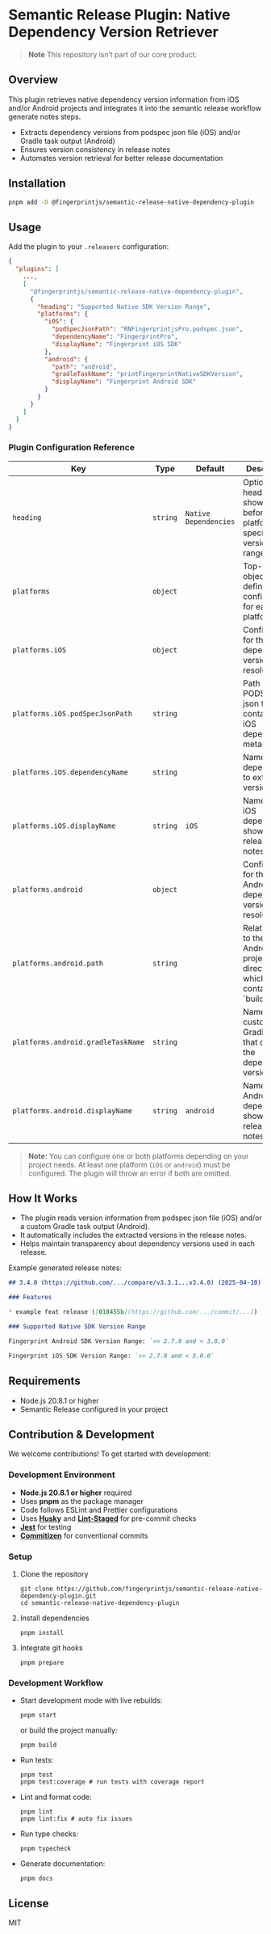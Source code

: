 # Semantic Release Plugin: Native Dependency Version Retriever

> **Note**
> This repository isn’t part of our core product.

## Overview

This plugin retrieves native dependency version information from iOS and/or Android projects and integrates it into the semantic release workflow generate notes steps.

- Extracts dependency versions from podspec json file (iOS) and/or Gradle task output (Android)
- Ensures version consistency in release notes
- Automates version retrieval for better release documentation

## Installation

```sh
pnpm add -D @fingerprintjs/semantic-release-native-dependency-plugin
```

## Usage

Add the plugin to your `.releaserc` configuration:

```json
{
  "plugins": [
    ...,
    [
      "@fingerprintjs/semantic-release-native-dependency-plugin",
      {
        "heading": "Supported Native SDK Version Range",
        "platforms": {
          "iOS": {
            "podSpecJsonPath": "RNFingerprintjsPro.podspec.json",
            "dependencyName": "FingerprintPro",
            "displayName": "Fingerprint iOS SDK"
          },
          "android": {
            "path": "android",
            "gradleTaskName": "printFingerprintNativeSDKVersion",
            "displayName": "Fingerprint Android SDK"
          }
        }
      }
    ]
  ]
}
```

### Plugin Configuration Reference

| Key                                | Type     | Default               | Description                                                                  |
|------------------------------------|----------|-----------------------|------------------------------------------------------------------------------|
| `heading`                          | `string` | `Native Dependencies` | Optional h3 heading shown before listing platform specific version ranges.   |
| `platforms`                        | `object` |                       | Top-level object defining configuration for each platform.                   |
| `platforms.iOS`                    | `object` |                       | Configuration for the iOS dependency version resolution.                     |
| `platforms.iOS.podSpecJsonPath`    | `string` |                       | Path to the PODSPEC json file containing iOS dependency metadata.            |
| `platforms.iOS.dependencyName`     | `string` |                       | Name of the dependency to extract the version.                               |
| `platforms.iOS.displayName`        | `string` | `iOS`                 | Name for the iOS dependency shown in release notes.                          |
| `platforms.android`                | `object` |                       | Configuration for the Android dependency version resolution.                 |
| `platforms.android.path`           | `string` |                       | Relative path to the Android project directory which contains `build.gradle. |
| `platforms.android.gradleTaskName` | `string` |                       | Name of the custom Gradle task that outputs the dependency version.          |
| `platforms.android.displayName`    | `string` | `android`             | Name for the Android dependency shown in release notes.                      |

> **Note:** You can configure one or both platforms depending on your project needs. At least one platform
> (`iOS` or `android`) must be configured. The plugin will throw an error if both are omitted.

## How It Works

- The plugin reads version information from podspec json file (iOS) and/or a custom Gradle task output (Android).
- It automatically includes the extracted versions in the release notes.
- Helps maintain transparency about dependency versions used in each release.

Example generated release notes:

```markdown
## 3.4.0 (https://github.com/.../compare/v3.3.1...v3.4.0) (2025-04-10)

### Features

* example feat release ([018455b](https://github.com/.../commit/...))

### Supported Native SDK Version Range

Fingerprint Android SDK Version Range: `>= 2.7.0 and < 3.0.0`

Fingerprint iOS SDK Version Range: `>= 2.7.0 and < 3.0.0`
```

## Requirements

- Node.js 20.8.1 or higher
- Semantic Release configured in your project

## Contribution & Development

We welcome contributions! To get started with development:

### Development Environment

- **Node.js 20.8.1 or higher** required
- Uses **pnpm** as the package manager
- Code follows ESLint and Prettier configurations
- Uses **[Husky][husky]** and **[Lint-Staged][lint-staged]** for pre-commit checks
- **[Jest][jest]** for testing
- **[Commitizen][commitizen]** for conventional commits


### Setup

1. Clone the repository
    ```shell
    git clone https://github.com/fingerprintjs/semantic-release-native-dependency-plugin.git
    cd semantic-release-native-dependency-plugin
    ```
2. Install dependencies
    ```shell
    pnpm install
    ```
3. Integrate git hooks
    ```shell
    pnpm prepare
    ```

### Development Workflow

- Start development mode with live rebuilds:
    ```shell
    pnpm start
    ```
    or build the project manually:
    ```shell
    pnpm build
    ```
- Run tests:
    ```shell
    pnpm test
    pnpm test:coverage # run tests with coverage report
    ```
- Lint and format code:
    ```shell
    pnpm lint
    pnpm lint:fix # auto fix issues
    ```
- Run type checks:
    ```shell
    pnpm typecheck
    ```
- Generate documentation:
    ```shell
    pnpm docs
    ```

## License

MIT

[husky]: https://typicode.github.io/husky
[lint-staged]: https://github.com/lint-staged/lint-staged
[jest]: https://jestjs.io
[commitizen]: https://commitizen-tools.github.io/commitizen

